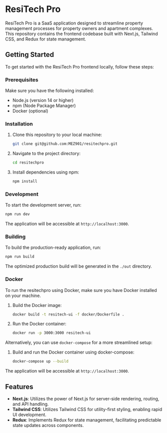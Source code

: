 # ResiTech Pro

ResiTech Pro is a SaaS application designed to streamline property management processes for property owners and apartment complexes. This repository contains the frontend codebase built with Next.js, Tailwind CSS, and Redux for state management.

## Getting Started

To get started with the ResiTech Pro frontend locally, follow these steps:

### Prerequisites

Make sure you have the following installed:

- Node.js (version 14 or higher)
- npm (Node Package Manager)
- Docker (optional)

### Installation

1. Clone this repository to your local machine:
   ```zsh
   git clone git@github.com:MEZ901/resitechpro.git
   ```
2. Navigate to the project directory:
   ```zsh
   cd resitechpro
   ```
3. Install dependencies using npm:
   ```zsh
   npm install
   ```

### Development

To start the development server, run:

```zsh
npm run dev
```

The application will be accessible at `http://localhost:3000`.

### Building

To build the production-ready application, run:

```zsh
npm run build
```

The optimized production build will be generated in the `./out` directory.

### Docker

To run the resitechpro using Docker, make sure you have Docker installed on your machine.

1. Build the Docker image:
   ```zsh
   docker build -t resitech-ui -f docker/Dockerfile .
   ```
2. Run the Docker container:
   ```zsh
   docker run -p 3000:3000 resitech-ui
   ```

Alternatively, you can use `docker-compose` for a more streamlined setup:

1. Build and run the Docker container using docker-compose:
   ```zsh
   docker-compose up --build
   ```

The application will be accessible at `http://localhost:3000`.

## Features

- **Next.js**: Utilizes the power of Next.js for server-side rendering, routing, and API handling.
- **Tailwind CSS**: Utilizes Tailwind CSS for utility-first styling, enabling rapid UI development.
- **Redux**: Implements Redux for state management, facilitating predictable state updates across components.
